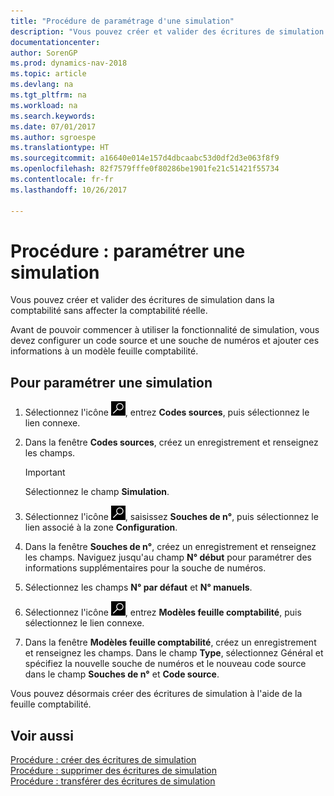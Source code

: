 ```yaml
---
title: "Procédure de paramétrage d'une simulation"
description: "Vous pouvez créer et valider des écritures de simulation dans la comptabilité sans affecter la comptabilité réelle."
documentationcenter: 
author: SorenGP
ms.prod: dynamics-nav-2018
ms.topic: article
ms.devlang: na
ms.tgt_pltfrm: na
ms.workload: na
ms.search.keywords: 
ms.date: 07/01/2017
ms.author: sgroespe
ms.translationtype: HT
ms.sourcegitcommit: a16640e014e157d4dbcaabc53d0df2d3e063f8f9
ms.openlocfilehash: 82f7579fffe0f80286be1901fe21c51421f55734
ms.contentlocale: fr-fr
ms.lasthandoff: 10/26/2017

---
```

# <a name="how-to-set-up-simulation"></a>Procédure : paramétrer une simulation
Vous pouvez créer et valider des écritures de simulation dans la comptabilité sans affecter la comptabilité réelle.  

Avant de pouvoir commencer à utiliser la fonctionnalité de simulation, vous devez configurer un code source et une souche de numéros et ajouter ces informations à un modèle feuille comptabilité.  

## <a name="to-set-up-simulation"></a>Pour paramétrer une simulation  

1.  Sélectionnez l'icône ![Page ou état pour la recherche](../../media/ui-search/search_small.png "Page ou état pour la recherche"), entrez **Codes sources**, puis sélectionnez le lien connexe.  
2.  Dans la fenêtre **Codes sources**, créez un enregistrement et renseignez les champs.  

    > [!IMPORTANT]  
    >  Sélectionnez le champ **Simulation**.  

3.  Sélectionnez l'icône ![Page ou état pour la recherche](../../media/ui-search/search_small.png "Page ou état pour la recherche"), saisissez **Souches de n°**, puis sélectionnez le lien associé à la zone **Configuration**.  
4.  Dans la fenêtre **Souches de n°**, créez un enregistrement et renseignez les champs. Naviguez jusqu'au champ **N° début** pour paramétrer des informations supplémentaires pour la souche de numéros.  
5.  Sélectionnez les champs **N° par défaut** et **N° manuels**.  
6.  Sélectionnez l'icône ![Page ou état pour la recherche](../../media/ui-search/search_small.png "Page ou état pour la recherche"), entrez **Modèles feuille comptabilité**, puis sélectionnez le lien connexe.  
7.  Dans la fenêtre **Modèles feuille comptabilité**, créez un enregistrement et renseignez les champs. Dans le champ **Type**, sélectionnez Général et spécifiez la nouvelle souche de numéros et le nouveau code source dans le champ **Souches de n°** et **Code source**.  

Vous pouvez désormais créer des écritures de simulation à l'aide de la feuille comptabilité.  

## <a name="see-also"></a>Voir aussi  
 [Procédure : créer des écritures de simulation](how-to-create-simulation-entries.md)   
 [Procédure : supprimer des écritures de simulation](how-to-delete-simulation-entries.md)   
 [Procédure : transférer des écritures de simulation](how-to-transfer-simulation-entries.md)

